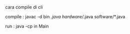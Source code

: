 cara compile di cli

compile :
javac -d bin *.java hardware/*.java software/*.java

run :
java -cp in Main